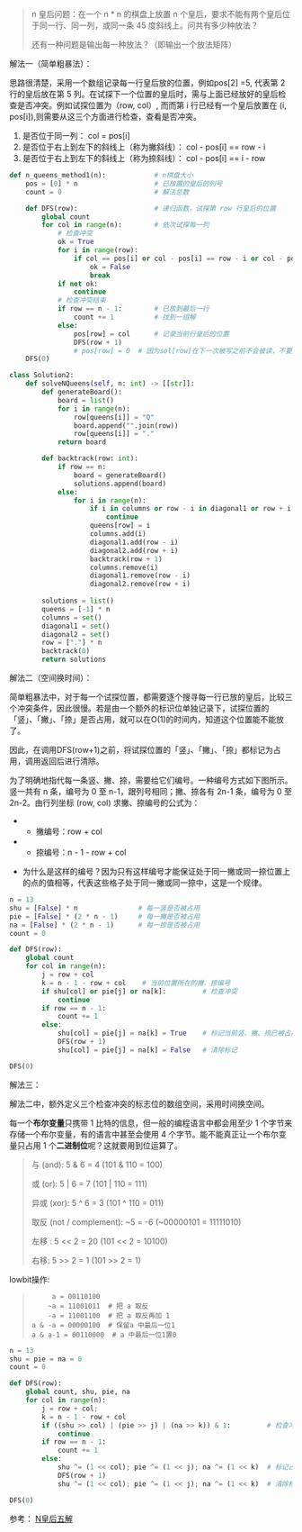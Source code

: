 > n 皇后问题：在一个 n * n 的棋盘上放置 n 个皇后，要求不能有两个皇后位于同一行、同一列，或同一条 45 度斜线上。问共有多少种放法？
>
> 还有一种问题是输出每一种放法？（即输出一个放法矩阵）

解法一（简单粗暴法）：

思路很清楚，采用一个数组记录每一行皇后放的位置，例如pos[2] =5, 代表第 2 行的皇后放在第 5 列。在试探下一个位置的皇后时，需与上面已经放好的皇后检查是否冲突。例如试探位置为（row, col）, 而而第 i 行已经有一个皇后放置在 (i, pos[i]),则需要从这三个方面进行检查，查看是否冲突。

1. 是否位于同一列： col = pos[i]
2. 是否位于右上到左下的斜线上（称为撇斜线）： col - pos[i] == row - i
3. 是否位于右上到左下的斜线上（称为捺斜线）： col - pos[i] == i - row

```python
def n_queens_method1(n):			# n棋盘大小
    pos = [0] * n                   # 已放置的皇后的列号 
    count = 0                       # 解法总数

    def DFS(row):                   # 递归函数，试探第 row 行皇后的位置
        global count
        for col in range(n):        # 依次试探每一列
            # 检查冲突
            ok = True
            for i in range(row):
                if col == pos[i] or col - pos[i] == row - i or col - pos[i] == i - row:
                    ok = False
                    break
            if not ok:
                continue
            # 检查冲突结束
            if row == n - 1:        # 已放到最后一行
                count += 1          # 找到一组解
            else:
                pos[row] = col      # 记录当前行皇后的位置
                DFS(row + 1)
                # pos[row] = 0  # 因为sol[row]在下一次被写之前不会被读，不要还原
	DFS(0)

class Solution2:
    def solveNQueens(self, n: int) -> [[str]]:
        def generateBoard():
            board = list()
            for i in range(n):
                row[queens[i]] = "Q"
                board.append("".join(row))
                row[queens[i]] = "."
            return board

        def backtrack(row: int):
            if row == n:
                board = generateBoard()
                solutions.append(board)
            else:
                for i in range(n):
                    if i in columns or row - i in diagonal1 or row + i in diagonal2:
                        continue
                    queens[row] = i
                    columns.add(i)
                    diagonal1.add(row - i)
                    diagonal2.add(row + i)
                    backtrack(row + 1)
                    columns.remove(i)
                    diagonal1.remove(row - i)
                    diagonal2.remove(row + i)
                    
        solutions = list()
        queens = [-1] * n
        columns = set()
        diagonal1 = set()
        diagonal2 = set()
        row = ["."] * n
        backtrack(0)
        return solutions
```

解法二（空间换时间）：

简单粗暴法中，对于每一个试探位置，都需要逐个搜寻每一行已放的皇后，比较三个冲突条件，因此很慢。若是由一个额外的标识位单独记录下，试探位置的「竖」、「撇」、「捺」是否占用，就可以在O(1)的时间内，知道这个位置能不能放了。

因此，在调用DFS(row+1)之前，将试探位置的「竖」、「撇」、「捺」都标记为占用，调用返回后进行清除。

为了明确地指代每一条竖、撇、捺，需要给它们编号。一种编号方式如下图所示。竖一共有 n 条，编号为 0 至 n-1，跟列号相同；撇、捺各有 2n-1 条，编号为 0 至 2n-2。由行列坐标 (row, col) 求撇、捺编号的公式为：

- - 撇编号：row + col
- - 捺编号：n - 1 - row + col

- 为什么是这样的编号？因为只有这样编号才能保证处于同一撇或同一捺位置上的点的值相等，代表这些格子处于同一撇或同一捺中，这是一个规律。

```python
n = 13
shu = [False] * n               # 每一竖是否被占用
pie = [False] * (2 * n - 1)     # 每一撇是否被占用
na = [False] * (2 * n - 1)      # 每一捺是否被占用
count = 0

def DFS(row):
    global count
    for col in range(n):
        j = row + col
        k = n - 1 - row + col    # 当前位置所在的撇、捺编号
        if shu[col] or pie[j] or na[k]:         # 检查冲突
            continue
        if row == n - 1:
            count += 1
        else:
            shu[col] = pie[j] = na[k] = True    # 标记当前竖、撇、捺已被占用
            DFS(row + 1)
            shu[col] = pie[j] = na[k] = False   # 清除标记

DFS(0)
```

解法三：

解法二中，额外定义三个检查冲突的标志位的数组空间，采用时间换空间。

每一个**布尔变量**只携带 1 比特的信息，但一般的编程语言中都会用至少 1 个字节来存储一个布尔变量，有的语言中甚至会使用 4 个字节。能不能真正让一个布尔变量只占用 1 个**二进制位**呢？这就要用到位运算了。

> 与 (and):                      5 & 6 = 4        (101 & 110 = 100) 
>
> 或 (or):                       5 | 6 = 7        (101 | 110 = 111)
>
>  异或 (xor):                    5 ^ 6 = 3        (101 ^ 110 = 011) 
>
> 取反 (not / complement):       ~5 = -6          (~00000101 = 11111010) 
>
> 左移 :             5 << 2 = 20      (101 << 2 = 10100) 
>
> 右移:            5 >> 2 = 1       (101 >> 2 = 1)

lowbit操作:

> ```text
>      a = 00110100
>     ~a = 11001011  # 把 a 取反
>     -a = 11001100  # 把 a 取反再加 1
> a & -a = 00000100  # 保留a 中最后一位1
> a & a-1 = 00110000  # a 中最后一位1置0
> ```

```python
n = 13
shu = pie = na = 0
count = 0

def DFS(row):
    global count, shu, pie, na
    for col in range(n):
        j = row + col; 
        k = n - 1 - row + col
        if ((shu >> col) | (pie >> j) | (na >> k)) & 1:         # 检查冲突
            continue
        if row == n - 1:
            count += 1
        else:
            shu ^= (1 << col); pie ^= (1 << j); na ^= (1 << k)  # 标记占用
            DFS(row + 1)
            shu ^= (1 << col); pie ^= (1 << j); na ^= (1 << k)  # 清除标记

DFS(0)

```

参考： [N皇后五解](https://www.zhihu.com/search?q=n皇后&utm_content=search_suggestion&type=content)